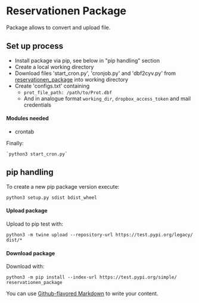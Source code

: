# Reservationen Package

Package allows to convert and upload file.

## Set up process

* Install package via pip, see below in "pip handling" section
* Create a local working directory
* Download files 'start_cron.py', 'cronjob.py' and 'dbf2cyv.py' from [reservationen_package](https://github.com/cyrilwelschen/reservationen_package) into working directory
* Create 'configs.txt' containing
    * `prot_file_path: /path/to/Prot.dbf`
    * And in analogue format `working_dir`, `dropbox_access_token` and mail credentials
    
#### Modules needed

* crontab

Finally:

    `python3 start_cron.py`


## pip handling

To create a new pip package version execute:

`python3 setup.py sdist bdist_wheel`

#### Upload package
Upload to pip test with:

`python3 -m twine upload --repository-url https://test.pypi.org/legacy/ dist/*`


#### Download package
Download with:

`python3 -m pip install --index-url https://test.pypi.org/simple/ reservationen_package`

You can use
[Github-flavored Markdown](https://guides.github.com/features/mastering-markdown/)
to write your content.
